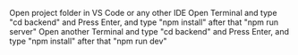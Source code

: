 Open project folder in VS Code or any other IDE
Open Terminal and type "cd backend" and Press Enter, and type "npm install" after that "npm run server"
Open another Terminal and type "cd backend" and Press Enter, and type  "npm install" after that "npm run dev"

